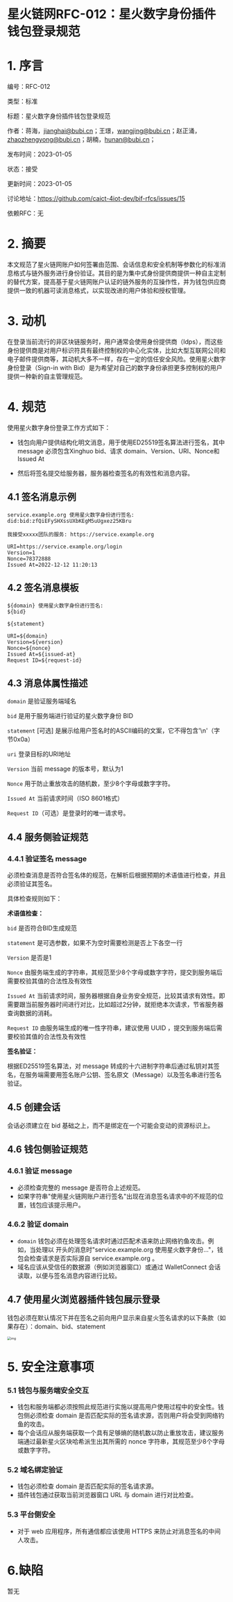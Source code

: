 # 星火链网RFC-012：星火数字身份插件钱包登录规范

# 1. 序言

编号：RFC-012

类型：标准

标题：星火数字身份插件钱包登录规范

作者：蒋海，[jianghai@bubi.cn](mailto:jianghai@bubi.cn)；王璟，[wangjing@bubi.cn](mailto:wangjing@bubi.cn)；赵正涌，[zhaozhengyong@bubi.cn](mailto:zhaozhengyong@bubi.cn)；胡楠，[hunan@bubi.cn](mailto:hunan@bubi.cn)；

发布时间：2023-01-05

状态：接受

更新时间：2023-01-05

讨论地址：https://github.com/caict-4iot-dev/bif-rfcs/issues/15

依赖RFC：无

# 2. 摘要

本文规范了星火链网账户如何签署由范围、会话信息和安全机制等参数化的标准消息格式与链外服务进行身份验证。其目的是为集中式身份提供商提供一种自主定制的替代方案，提高基于星火链网账户认证的链外服务的互操作性，并为钱包供应商提供一致的机器可读消息格式，以实现改进的用户体验和授权管理。

# 3. 动机

在登录当前流行的非区块链服务时，用户通常会使用身份提供商（Idps），而这些身份提供商是对用户标识符具有最终控制权的中心化实体，比如大型互联网公司和电子邮件提供商等，其动机大多不一样，存在一定的信任安全风险。使用星火数字身份登录（Sign-in with Bid）是为希望对自己的数字身份承担更多控制权的用户提供一种新的自主管理规范。

# 4. 规范

使用星火数字身份登录工作方式如下：

- 钱包向用户提供结构化明文消息，用于使用ED25519签名算法进行签名，其中 message 必须包含Xinghuo bid、请求 domain、Version、URI、Nonce和Issued At

- 然后将签名提交给服务器，服务器检查签名的有效性和消息内容。

## 4.1 签名消息示例

```plain
service.example.org 使用星火数字身份进行签名:
did:bid:zfQiEFySHXssUXbKEgM5uUgxez25KBru

我接受xxxxx团队的服务: https://service.example.org

URI=https://service.example.org/login
Version=1
Nonce=78372888
Issued At=2022-12-12 11:20:13
```

## 4.2 签名消息模板

```plain
${domain} 使用星火数字身份进行签名:
${bid}

${statement}

URI=${domain}
Version=${version}
Nonce=${nonce}
Issued At=${issued-at}
Request ID=${request-id}
```

## 4.3 消息体属性描述

`domain` 是验证服务端域名

`bid` 是用于服务端进行验证的星火数字身份 BID

`statement` [可选] 是展示给用户签名时的ASCII编码的文案，它不得包含'\n'（字节0x0a）

`uri` 登录目标的URI地址

`Version` 当前 message 的版本号，默认为1

`Nonce` 用于防止重放攻击的随机数，至少8个字母或数字字符。

`Issued At` 当前请求时间（ISO 8601格式）

`Request ID`（可选）是登录时的唯一请求号。

## 4.4 服务侧验证规范

### 4.4.1 验证签名 message

必须检查消息是否符合签名体的规范，在解析后根据预期的术语值进行检查，并且必须验证其签名。

具体检查规则如下：

**术语值检查：**

`bid` 是否符合BID生成规范

`statement` 是可选参数，如果不为空时需要检测是否上下各空一行

`Version` 是否是1

`Nonce` 由服务端生成的字符串，其规范至少8个字母或数字字符，提交到服务端后需要校验其值的合法性及有效性

`Issued At` 当前请求时间，服务器根据自身业务安全规范，比较其请求有效性。即需要跟当前服务器时间进行对比，比如超过2分钟，就拒绝本次请求，节省服务器查询数据的消耗。

`Request ID` 由服务端生成的唯一性字符串，建议使用 UUID ，提交到服务端后需要校验其值的合法性及有效性

**签名验证：**

根据ED25519签名算法，对 message 转成的十六进制字符串后通过私钥对其签名，在服务端需要用签名账户公钥、签名原文（Message）以及签名串进行签名验证。

## 4.5 创建会话

会话必须建立在 bid 基础之上，而不是绑定在一个可能会变动的资源标识上。

## 4.6 钱包侧验证规范

### 4.6.1 验证 message

- 必须检查完整的 message 是否符合上述规范。
- 如果字符串"使用星火链网账户进行签名"出现在消息签名请求中的不规范的位置，钱包应该提示用户。

### 4.6.2 验证 domain

- `domain` 钱包必须在处理签名请求时通过匹配术语来防止网络钓鱼攻击。例如，当处理以 开头的消息时"service.example.org 使用星火数字身份..."，钱包会检查请求是否实际源自 service.example.org 。
- 域名应该从受信任的数据源（例如浏览器窗口）或通过  WalletConnect 会话读取，以便与签名消息内容进行比较。

## 4.7 使用星火浏览器插件钱包展示登录

钱包必须在默认情况下并在签名之前向用户显示来自星火签名请求的以下条款（如果存在）：domain、bid、statement

<img src="https://cdn.nlark.com/yuque/0/2023/png/365296/1672926486497-7e881e45-078c-4830-bb81-c7d1f7dd2c27.png" alt="img" style="zoom:50%;" />

# 5. 安全注意事项

### 5.1 钱包与服务端安全交互

- 钱包和服务端都必须按照此规范进行实施以提高用户使用过程中的安全性。钱包侧必须检查 domain 是否匹配实际的签名请求源，否则用户将会受到网络钓鱼的攻击。
- 每个会话应从服务端获取一个具有足够熵的随机数以防止重放攻击，建议服务端通过最新星火区块哈希派生出其所需的 nonce 字符串，其规范至少8个字母或数字字符。

### 5.2 域名绑定验证

- 钱包必须检查 domain 是否匹配实际的签名请求源。
- 插件钱包通过获取当前浏览器窗口 URL 与 domain 进行对比检查。

### 5.3 平台侧安全

- 对于 web 应用程序，所有通信都应该使用 HTTPS 来防止对消息签名的中间人攻击。

# 6.缺陷

暂无
